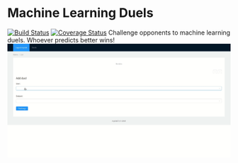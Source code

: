 Machine Learning Duels
======================
[![Build Status](https://travis-ci.org/myslak71/ml_duels.svg?branch=master)](https://travis-ci.org/myslak71/ml_duels)
[![Coverage Status](https://coveralls.io/repos/github/myslak71/ml_duels/badge.svg?branch=master)](https://coveralls.io/github/myslak71/ml_duels?branch=master)
Challenge opponents to machine learning duels. Whoever predicts better wins!
![](presentation.gif)


